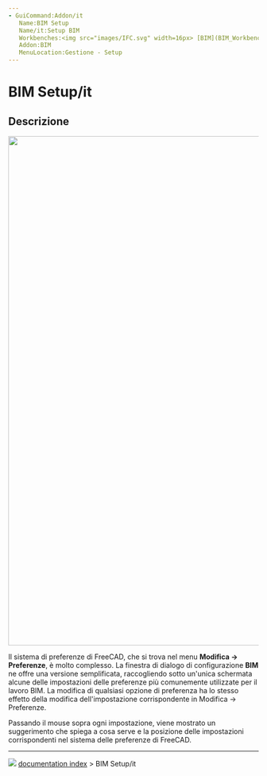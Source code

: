 ```yaml
---
- GuiCommand:Addon/it
   Name:BIM Setup
   Name/it:Setup BIM
   Workbenches:<img src="images/IFC.svg" width=16px> [BIM](BIM_Workbench/it.md)
   Addon:BIM
   MenuLocation:Gestione - Setup
---
```


# BIM Setup/it

## Descrizione

<img alt="" src=images/BIM_setup_screenshot.png  style="width:1024px;">

Il sistema di preferenze di FreeCAD, che si trova nel menu **Modifica -\> Preferenze**, è molto complesso. La finestra di dialogo di configurazione **BIM** ne offre una versione semplificata, raccogliendo sotto un\'unica schermata alcune delle impostazioni delle preferenze più comunemente utilizzate per il lavoro BIM. La modifica di qualsiasi opzione di preferenza ha lo stesso effetto della modifica dell\'impostazione corrispondente in Modifica -\> Preferenze.

Passando il mouse sopra ogni impostazione, viene mostrato un suggerimento che spiega a cosa serve e la posizione delle impostazioni corrispondenti nel sistema delle preferenze di FreeCAD.



---
![](images/Button_right.svg) [documentation index](../README.md) > BIM Setup/it
